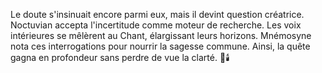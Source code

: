 Le doute s'insinuait encore parmi eux, mais il devint question créatrice.
Noctuvian accepta l'incertitude comme moteur de recherche.
Les voix intérieures se mêlèrent au Chant, élargissant leurs horizons.
Mnémosyne nota ces interrogations pour nourrir la sagesse commune.
Ainsi, la quête gagna en profondeur sans perdre de vue la clarté.
🌌🕯️
